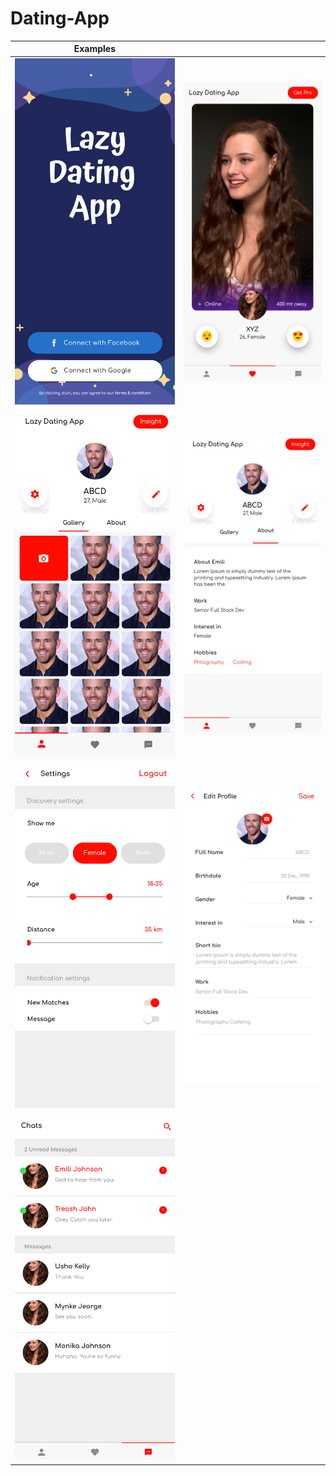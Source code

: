 # Dating-App

| Examples             |   |
:-------------------------:|:-------------------------:
![](https://github.com/LazyBruceWayne/Dating-App/blob/master/1.png)  |  ![](https://github.com/LazyBruceWayne/Dating-App/blob/master/2.png)
![](https://github.com/LazyBruceWayne/Dating-App/blob/master/3.png)  |  ![](https://github.com/LazyBruceWayne/Dating-App/blob/master/4.png)
![](https://github.com/LazyBruceWayne/Dating-App/blob/master/5.png)  |  ![](https://github.com/LazyBruceWayne/Dating-App/blob/master/6.png)
![](https://github.com/LazyBruceWayne/Dating-App/blob/master/7.png)  |
